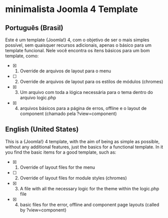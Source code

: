 # minimalista Joomla 4 Template
## Português (Brasil)
<!-- definição  e descrição do template -->
Este é um template {Joomla!} 4, com o objetivo de ser o mais simples possível, sem quaisquer recursos adicionais, apenas o básico para um template funcional.
Nele você encontra os itens básicos para um bom template, como:
- [x] 1. Override de arquivos de layout para o menu
- [ ] 2. Override de arquivos de layout para os estilos de módulos (chromes)
- [x] 3. Um arquivo com toda a lógica necessária para o tema dentro do arquivo logic.php
- [x] 4. arquivos básicos para a página de erros, offline e o layout de component (chamado pela ?view=component)

## English (United States)
<!-- definition and description of the template -->
This is a {Joomla!} 4 template, with the aim of being as simple as possible, without any additional features, just the basics for a functional template.
In it you find the basic items for a good template, such as:
- [x] 1. Override of layout files for the menu
- [ ] 2. Override of layout files for module styles (chromes)
- [x] 3. A file with all the necessary logic for the theme within the logic.php file
- [x] 4. basic files for the error, offline and component page layouts (called by ?view=component)
